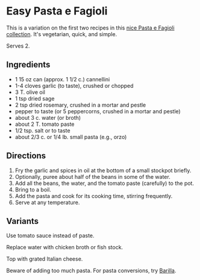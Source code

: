 # Easy Pasta e Fagioli

This is a variation on the first two recipes in this [nice Pasta e Fagioli collection](http://theheritagecook.com/pasta-e-fagioli-tuscan-bean-soup-4-versions/).  It's vegetarian, quick, and simple.

Serves 2.

## Ingredients

* 1 15 oz can (approx. 1 1/2 c.) cannellini
* 1-4 cloves garlic (to taste), crushed or chopped
* 3 T. olive oil
* 1 tsp dried sage
* 2 tsp dried rosemary, crushed in a mortar and pestle
* pepper to taste (or 5 peppercorns, crushed in a mortar and pestle)
* about 3 c. water (or broth)
* about 2 T. tomato paste
* 1/2 tsp. salt or to taste
* about 2/3 c. or 1/4 lb. small pasta (e.g., orzo)

## Directions

1. Fry the garlic and spices in oil at the bottom of a small stockpot briefly.
2. Optionally, puree about half of the beans in some of the water.
3. Add all the beans, the water, and the tomato paste (carefully) to the pot.
4. Bring to a boil.
5. Add the pasta and cook for its cooking time, stirring frequently.
6. Serve at any temperature.

## Variants

Use tomato sauce instead of paste.

Replace water with chicken broth or fish stock.

Top with grated Italian cheese.

Beware of adding too much pasta.  For pasta conversions, try [Barilla](https://www.barilla.com/en-us/help/measuring-pasta).
